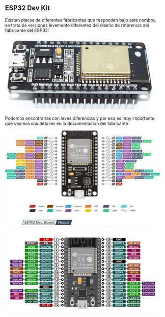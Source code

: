 ## ESP32 Dev Kit

Existen placas de diferentes fabricantes que responden bajo este nombre, se trata de versiones levemente diferentes del diseño de referencia del fabricante del ESP32:

![](./images/esp32-wroom-32-devkit-v1-placa-con-wifi-y-bluetooth.jpg)

Podemos encontrarlas con leves diferencias y por eso es muy importante que veamos sus detalles en la documentación del fabricante

![](./images/ESP32-pinout-728x450.jpg)

![](./images/wroom32_pinout.jpg)


